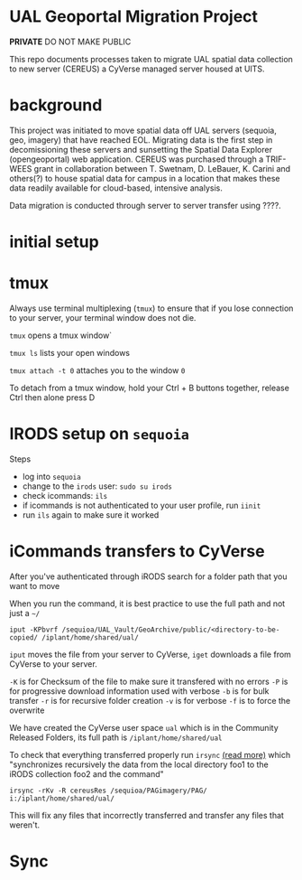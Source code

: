 # UAL Geoportal Migration Project

**PRIVATE** DO NOT MAKE PUBLIC

This repo documents processes taken to migrate UAL spatial data collection to new server (CEREUS) a CyVerse managed server housed at UITS.

# background
This project was initiated to move spatial data off UAL servers (sequoia, geo, imagery) that have reached EOL. Migrating data is the first step in decomissioning these servers and sunsetting the Spatial Data Explorer (opengeoportal) web application. CEREUS was purchased through a TRIF-WEES grant in collaboration between T. Swetnam, D. LeBauer, K. Carini and others(?) to house spatial data for campus in a location that makes these data readily available for cloud-based, intensive analysis. 

Data migration is conducted through server to server transfer using ????. 

# initial setup




# tmux  

Always use terminal multiplexing (`tmux`) to ensure that if you lose connection to your server, your terminal window does not die.

`tmux` opens a tmux window`

`tmux ls` lists your open windows

`tmux attach -t 0` attaches you to the window `0` 

To detach from a tmux window, hold your Ctrl + B buttons together, release Ctrl then alone press D

# IRODS setup on `sequoia`

Steps
* log into `sequoia`
* change to the `irods` user: ```sudo su irods```
* check icommands: ```ils```
* if icommands is not authenticated to your user profile, run ```iinit```
* run ```ils``` again to make sure it worked

# iCommands transfers to CyVerse

After you've authenticated through iRODS search for a folder path that you want to move

When you run the command, it is best practice to use the full path and not just a `~/` 

```iput -KPbvrf /sequioa/UAL_Vault/GeoArchive/public/<directory-to-be-copied/ /iplant/home/shared/ual/```

`iput` moves the file from your server to CyVerse, `iget` downloads a file from CyVerse to your server.

`-K` is for Checksum of the file to make sure it transfered with no errors
`-P` is for progressive download information used with verbose
`-b` is for bulk transfer
`-r` is for recursive folder creation
`-v` is for verbose
`-f` is to force the overwrite

We have created the CyVerse user space `ual` which is in the Community Released Folders, its full path is `/iplant/home/shared/ual` 

To check that everything transferred properly run `irsync` [(read more)](https://docs.irods.org/master/icommands/user/#irsync) which "synchronizes recursively the data from the local directory foo1 to the iRODS collection foo2 and the command"

`irsync -rKv -R cereusRes /sequioa/PAGimagery/PAG/ i:/iplant/home/shared/ual/`

This will fix any files that incorrectly transferred and transfer any files that weren't. 

# Sync
